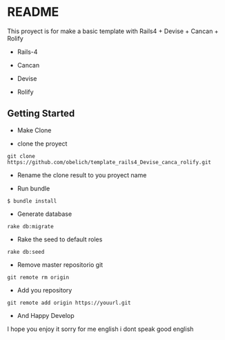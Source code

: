 # README

This proyect is for make a basic template with Rails4 + Devise + Cancan + Rolify 



* Rails-4

* Cancan

* Devise

* Rolify

## Getting Started

* Make Clone

* clone the proyect

```
git clone https://github.com/obelich/template_rails4_Devise_canca_rolify.git
```

* Rename the clone result to you proyect name


* Run bundle

```
$ bundle install
```

* Generate database

```
rake db:migrate
```

* Rake the seed to default roles

```
rake db:seed
```

* Remove master repositorio git

```
git remote rm origin
```

* Add you repository

```
git remote add origin https://youurl.git
```


* And Happy Develop

I hope you enjoy it sorry for me english i dont speak good english
